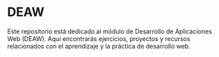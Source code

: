 # DEAW
Este repositorio está dedicado al módulo de Desarrollo de Aplicaciones Web (DEAW).
Aquí encontrarás ejercicios, proyectos y recursos relacionados con el aprendizaje y la práctica de desarrollo web.